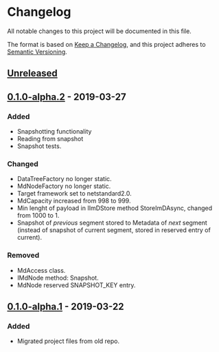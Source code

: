 # Changelog
All notable changes to this project will be documented in this file.

The format is based on [Keep a Changelog](https://keepachangelog.com/en/1.0.0/),
and this project adheres to [Semantic Versioning](https://semver.org/spec/v2.0.0.html).

## [Unreleased]

## [0.1.0-alpha.2] - 2019-03-27
### Added
- Snapshotting functionality
- Reading from snapshot
- Snapshot tests.

### Changed
- DataTreeFactory no longer static.
- MdNodeFactory no longer static.
- Target framework set to netstandard2.0.
- MdCapacity increased from 998 to 999.
- Min lenght of payload in IImDStore method StoreImDAsync, changed from 1000 to 1.
- Snapshot of _previous_ segment stored to Metadata of _next_ segment (instead of snapshot of current segment, stored in reserved entry of current).

### Removed
- MdAccess class.
- IMdNode method: Snapshot<T>.
- MdNode reserved SNAPSHOT_KEY entry.

## [0.1.0-alpha.1] - 2019-03-22
### Added
- Migrated project files from old repo.

[Unreleased]: https://github.com/oetyng/SAFE.AppendOnlyDb/compare/v.0.1.0-alpha.2...dev-v.0.1.0-alpha.3
[0.1.0-alpha.2]: https://github.com/oetyng/SAFE.AppendOnlyDb/compare/v0.1.0-alpha.1...dev-v.0.1.0-alpha.2
[0.1.0-alpha.1]: https://github.com/oetyng/SAFE.AppendOnlyDb/releases/tag/v0.1.0-alpha.1

